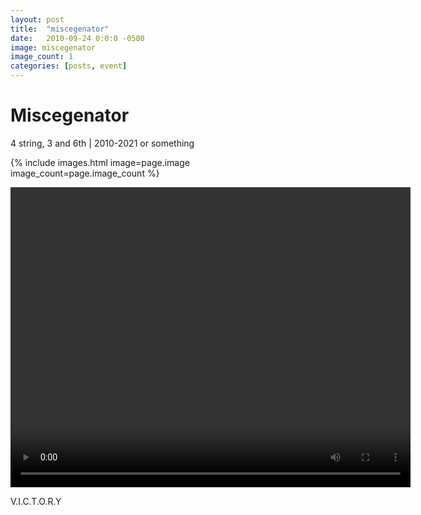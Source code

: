```yaml
---
layout: post
title:  "miscegenator"
date:   2010-09-24 0:0:0 -0500
image: miscegenator
image_count: 1
categories: [posts, event]
---
```


# Miscegenator

4 string, 3 and 6th | 2010-2021 or something

{% include images.html image=page.image image_count=page.image_count %}

<video width="640" height="480" controls>
  <source src="/assets/mov/victory.mp4" type="video/mp4">
  Your browser does not support the video tag.
</video>

V.I.C.T.O.R.Y